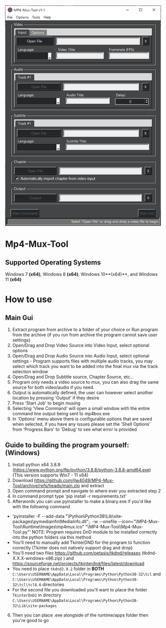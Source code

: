 ![](Mp4-Mux-Tool.v1.1.png)

# Mp4-Mux-Tool # 

## Supported Operating Systems ##
Windows 7 **(x64)**, Windows 8 **(x64)**, Windows 10**(x64)**, and Windows 11 **(x64)**

# How to use #
## Main Gui ##
1. Extract program from archive to a folder of your choice or Run program from the archive (if you run from archive the 
program cannot save user settings)
2. Open/Drag and Drop Video Source into Video Input, select optional options
3. Open/Drag and Drop Audio Source into Audio Input, select optional settings - Program supports files with multiple 
audio tracks, you may select which track you want to be added into the final mux via the track selection window
4. Open/Drag and Drop Subtitle source, Chapter Source, etc...
5. Program only needs a video source to mux, you can also drag the same source for both video/audio if you need.
6. Output is automatically defined, the user can however select another location by pressing 'Output' if they desire
7. Press 'Start Job' to begin muxing
8. Selecting 'View Command' will open a small window with the entire command line output being sent to mp4box.exe
9. In 'Options' menu above there is configurable options that are saved when selected, if you have any issues please set 
the 'Shell Options' from 'Progress Bars' to 'Debug' to see what error is provided 

## Guide to building the program yourself: (Windows)
1. Install python x64 3.8.8 (https://www.python.org/ftp/python/3.8.8/python-3.8.8-amd64.exe) 
(This version supports Win7 - 11 x64)
2. Download https://github.com/jlw4049/MP4-Mux-Tool/archive/refs/heads/main.zip and extract 
3. Open command prompt and navigate to where ever you extracted step 2
4. In command prompt type 'pip install -r requirements.txt'
5. Afterwords you can use pyinstaller to make a binary.exe if you'd like with the following command
- 'pyinstaller -F --add-data "\Python\Python38\Lib\site-packages\pymediainfo\MediaInfo.dll";. 
-w --onefile --icon="\MP4-Mux-Tool\Runtime\Images\mp4mux.ico" 
"\MP4-Mux-Tool\Mp4-Mux-Tool.py"' 
NOTE: Program requires DnD module to be installed correctly into the python folders via this method
- You'll need to manually add TkinterDND for the program to function correctly (Tkinter does not natively support drag and drop)
- You'll need two files https://github.com/petasis/tkdnd/releases (tkdnd-X.X.X-windows-x86.zip)
) and https://sourceforge.net/projects/tkinterdnd/files/latest/download
- You need to place `tkdnd2.9.2` folder in **BOTH** `C:\Users\USERNAME\AppData\Local\Programs\Python\Python38-32\tcl` 
and `C:\Users\USERNAME\AppData\Local\Programs\Python\Python38-32\tcl\tcl8.6` directories
- For the second file you downloaded you'll want to place the folder `TkinterDnD2` in directory 
`C:\Users\USERNAME\AppData\Local\Programs\Python\Python38-32\Lib\site-packages`
6. Then you can place .exe alongside of the runtime/apps folder then you're good to go
